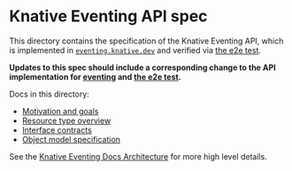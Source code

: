 # Knative Eventing API spec

This directory contains the specification of the Knative Eventing API, which is
implemented in [`eventing.knative.dev`](/pkg/apis/eventing/v1alpha1) and
verified via [the e2e test](/test/e2e).

**Updates to this spec should include a corresponding change to the API
implementation for [eventing](/pkg/apis/eventing/v1alpha1) and [the e2e
test](/test/e2e).**

Docs in this directory:

- [Motivation and goals](motivation.md)
- [Resource type overview](overview.md)
- [Interface contracts](interfaces.md)
- [Object model specification](spec.md)

<!-- TODO(n3wscott): * [Error conditions and reporting](errors.md) -->
<!-- TODO(n3wscott): * [Sample API usage](normative_examples.md) -->

<!-- TODO(evankanderson):
`This may be the right place, but it seems like it would be useful to include a
section on either "Known issues" with the API and/or patterns that we've agreed
upon. In particular, the use of containers/images for extension of Buses and
Sources is probably worth highlighting somewhere.`

The Parameters/ParametersFrom pattern for passing args to the images is
probably also worth documenting.
-->

See the [Knative Eventing Docs
Architecture](https://github.com/knative/docs/blob/master/eventing/README.md#architecture)
for more high level details. <!-- TODO(#498): Update the docs/Architecture page. -->
